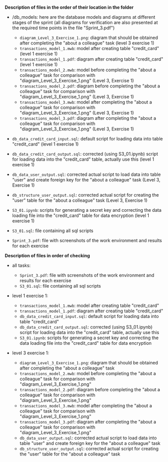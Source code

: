 **Description of files in the order of their location in the folder**

- /db_models: here are the database models and diagrams at different stages of the sprint (all diagrams for verification are also presented at the required time points in the file "Sprint_3.pdf")
  - `diagram_Level_3_Exercise_1.png`: diagram that should be obtained after completing the "about a colleague" task (level 3 exercise 1)
  - `transactions_model_1.mwb`: model after creating table "credit_card" (level 1 exercise 1)
  - `transactions_model_1.pdf`: diagram after creating table "credit_card" (level 1 exercise 1)
  - `transactions_model_2.mwb`: model before completing the "about a colleague" task for comparison with "diagram_Level_3_Exercise_1.png" (Level 3, Exercise 1)
  - `transactions_model_2.pdf`: diagram before completing the "about a colleague" task for comparison with "diagram_Level_3_Exercise_1.png" (Level 3, Exercise 1)
  - `transactions_model_3.mwb`: model after completing the "about a colleague" task for comparison with "diagram_Level_3_Exercise_1.png" (Level 3, Exercise 1)
  - `transactions_model_3.pdf`: diagram after completing the "about a colleague" task for comparison with "diagram_Level_3_Exercise_1.png" (Level 3, Exercise 1)

- `db_data_credit_card_input.sql`: default script for loading data into table "credit_card" (level 1 exercise 1)
- `db_data_credit_card_output.sql`: corrected (using S3_01.ipynb) script for loading data into the "credit_card" table, actually use this (level 1 exercise 1)
- `db_data_user_output.sql`: corrected actual script to load data into table "user" and create foreign key for the "about a colleague" task (Level 3, Exercise 1)
- `db_structure_user_output.sql`: corrected actual script for creating the "user" table for the "about a colleague" task (Level 3, Exercise 1)
- `S3_01.ipynb`: scripts for generating a secret key and correcting the data loading file into the "credit_card" table for data encryption (level 1 exercise 1)
- `S3_01.sql`: file containing all sql scripts
- `Sprint_3.pdf`: file with screenshots of the work environment and results for each exercise

**Description of files in order of checking**

- all tasks:
  - `Sprint_3.pdf`: file with screenshots of the work environment and results for each exercise
  - `S3_01.sql`: file containing all sql scripts

- level 1 exercise 1:
  - `transactions_model_1.mwb`: model after creating table "credit_card"
  - `transactions_model_1.pdf`: diagram after creating table "credit_card"
  - `db_data_credit_card_input.sql`: default script for loading data into table "credit_card"
  - `db_data_credit_card_output.sql`: corrected (using S3_01.ipynb) script for loading data into the "credit_card" table, actually use this
  - `S3_01.ipynb`: scripts for generating a secret key and correcting the data loading file into the "credit_card" table for data encryption

- level 3 exercise 1:
  - `diagram_Level_3_Exercise_1.png`: diagram that should be obtained after completing the "about a colleague" task
  - `transactions_model_2.mwb`: model before completing the "about a colleague" task for comparison with "diagram_Level_3_Exercise_1.png"
  - `transactions_model_2.pdf`: diagram before completing the "about a colleague" task for comparison with "diagram_Level_3_Exercise_1.png"
  - `transactions_model_3.mwb`: model after completing the "about a colleague" task for comparison with "diagram_Level_3_Exercise_1.png"
  - `transactions_model_3.pdf`: diagram after completing the "about a colleague" task for comparison with "diagram_Level_3_Exercise_1.png"
  - `db_data_user_output.sql`: corrected actual script to load data into table "user" and create foreign key for the "about a colleague" task
  - `db_structure_user_output.sql`: corrected actual script for creating the "user" table for the "about a colleague" task
